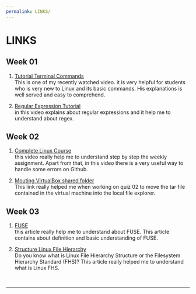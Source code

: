 ```yaml
---
permalink: LINKS/
---
```


# LINKS

## Week 01

1. [Tutorial Terminal Commands](https://youtu.be/CpTfQ-q6MPU)<br>
This is one of my recently watched video. it is very helpful for students who is very new to Linux and its basic commands. His explanations is well served and easy to comprehend.

2. [Regular Expression Tutorial](https://youtu.be/bgBWp9EIlMM)<br>
in this video explains about regular expressions and it help me to understand about regex.

## Week 02
1. [Complete Linux Course](https://youtu.be/wBp0Rb-ZJak)<br>
this video really help me to understand step by step the weekly assignment. Apart from that, in this video there is a very useful way to handle some errors on Github.

2. [Mouting VirtualBox shared folder](https://gist.github.com/estorgio/1d679f962e8209f8a9232f7593683265)<br>
This link really helped me when working on quiz 02 to move the tar file contained in the virtual machine into the local file explorer.

## Week 03
1. [FUSE](https://www.kernel.org/doc/html/latest/filesystems/fuse.html)<br>
this article really help me to understand about FUSE. This article contains about definition and basic understanding of FUSE.

2. [Structure Linux File Hierarchy](https://www.geeksforgeeks.org/linux-file-hierarchy-structure/)<br>
Do you know what is Linux File Hierarchy Structure or the Filesystem Hierarchy Standard (FHS)? This article really helped me to understand what is Linux FHS.


<br>
<hr>
